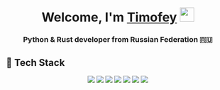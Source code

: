 <h1 align="center">Welcome, I'm <a href="https://github.com/Bezdarnost01" target="_blank">Timofey</a> 
<img src="https://github.com/blackcater/blackcater/raw/main/images/Hi.gif" height="32"/></h1>
<h3 align="center">Python & Rust developer from Russian Federation 🇷🇺</h3>

## 🧰 Tech Stack

<p align="center">
  <img src="https://img.shields.io/badge/Python-3776AB?logo=python&logoColor=white" />
  <img src="https://img.shields.io/badge/Rust-000000?logo=rust&logoColor=white" />
  <img src="https://img.shields.io/badge/Node.js-5FA04E?logo=node.js&logoColor=white" />
  <img src="https://img.shields.io/badge/FastAPI-109989?logo=fastapi&logoColor=white" />
  <img src="https://img.shields.io/badge/SQLAlchemy-D71F00?logo=sqlalchemy&logoColor=white" />
  <img src="https://img.shields.io/badge/Pydantic-E92063?logo=pydantic&logoColor=white" />
  <img src="https://img.shields.io/badge/Aiogram-2CA5E0?logo=telegram&logoColor=white" />
</p>
